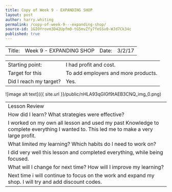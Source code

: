 ```yaml
---
title: Copy of Week 9 - EXPANDING SHOP
layout: post
author: harry.whiting
permalink: /copy-of-week-9---expanding-shop/
source-id: 1GIOYrovm3D42Upfm0-tG5mvZfy7feSSv0-WJd7Ck34c
published: true
---
```

<table>
  <tr>
    <td>Title:</td>
    <td>Week 9 - EXPANDING SHOP</td>
    <td> Date:  </td>
    <td>3/2/17</td>
  </tr>
</table>


<table>
  <tr>
    <td>Starting point:</td>
    <td>I had profit and cost.</td>
  </tr>
  <tr>
    <td>Target for this </td>
    <td>To add employers and more products.</td>
  </tr>
  <tr>
    <td>Did I reach my target? </td>
    <td>Yes.</td>
  </tr>
</table>


![image alt text]({{ site.url }}/public/nHLA93qGIGf9tAEB3CNQ_img_0.png)

<table>
  <tr>
    <td>Lesson Review</td>
  </tr>
  <tr>
    <td>How did I learn? What strategies were effective? </td>
  </tr>
  <tr>
    <td>I worked on my own all lesson and used my past Knowledge to complete everything I wanted to. This led me to make a very large profit.</td>
  </tr>
  <tr>
    <td>What limited my learning? Which habits do I need to work on? </td>
  </tr>
  <tr>
    <td>I did very well this lesson and completed everything, while being focused.</td>
  </tr>
  <tr>
    <td>What will I change for next time? How will I improve my learning?</td>
  </tr>
  <tr>
    <td>Next time i will continue to focus on the work and expand my shop. I will try and add discount codes.</td>
  </tr>
</table>



